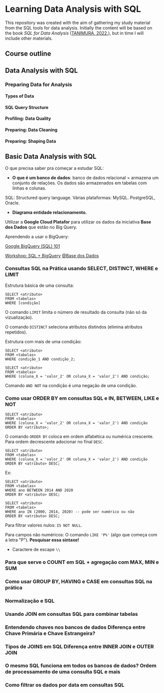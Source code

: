# Learning Data Analysis with SQL

This repository was created with the aim of gathering my study material from the SQL tools for data analysis. Initially the content will be based on the book _SQL for Data Analysis_ ([TANIMURA, 2022.](https://www.oreilly.com/library/view/sql-for-data/9781492088776/)), but in time I will include other materials.  


## Course outline

## Data Analysis with SQL

### Preparing Data for Analysis

#### Types of Data
#### SQL Query Structure 
#### Profiling: Data Quality 
#### Preparing: Data Cleaning
#### Preparing: Shaping Data 


## Basic Data Analysis with SQL

O que precisa saber pra começar a estudar SQL: 

- __O que é um banco de dados__: banco de dados relacional = armazena um conjunto de relações. Os dados são armazenados em tabelas com linhas e colunas.

SQL: Structured query language. Várias plataformas: MySQL. PostgreSQL, Oracle. 

- __Diagrama entidade relacionamento.__

Utilizar a __Google Cloud Platafor__ para utilizar os dados da iniciativa __Base dos Dados__ que estão no Big Query. 

Aprendendo a usar o BigQuery:

[Google BigQuery (SQL) 101](https://www.youtube.com/redirect?event=video_description&redir_token=QUFFLUhqbldRd3liUzRSNExMWFV2dzFhaFI1dVA5THNPUXxBQ3Jtc0tsOVk0N1Z0Z29rUnJjWHF0T3VhaTRYVWVvdlI0aDRpWGxvTm5BZkptVmpmc05HaEFhM2FCbWpUNUhxMk5Edm5HUGNGeUhjRGxVMmlxeHpjY0stM3pOWHVhTzc1djY3WWFBWk10bDNDbHZQSk9hNnl6cw&q=https%3A%2F%2Fmedium.com%2Fbasedosdados%2Fbigquery-101-8b39da1ce52b&v=BRPUA0EgS4I)


[Workshop: SQL + BigQuery]((https://www.youtube.com/watch?v=nGM2OwTUY_M&t=0s)) [@Base dos Dados](https://www.youtube.com/channel/UCO1AcMaEa7bArIHb85bkSYA)


### Consultas SQL na Prática usando SELECT, DISTINCT, WHERE e LIMIT  

Estrutura básica de uma consulta: 

```
SELECT <atributo>
FROM <tabelas>
WHERE [condição]
```
O comando `LIMIT` limita o número de resultado da consulta (não só da vizualização). 

O comando `DISTINCT` seleciona atributos distindos (elimina atributos repetidos).

Estrutura com mais de uma condição: 

```
SELECT <atributo>
FROM <tabelas>
WHERE condição_1 AND condição_2;

```

```
SELECT <atributo>
FROM <tabelas>
WHERE (coluna_X = 'valor_2' OR coluna_X = 'valor_2') AND condição;

```
Comando `AND NOT` na condição é uma negação de uma condição. 

### Como usar ORDER BY em consultas SQL e IN, BETWEEN, LIKE e NOT

```
SELECT <atributo>
FROM <tabelas>
WHERE (coluna_X = 'valor_2' OR coluna_X = 'valor_2') AND condição
ORDER BY <atributo>;

```
O comando `ORDER BY` coloca em ordem alfabética ou numérica crescente. Para ordem decrescente adocionar no final `DESC`. 

```
SELECT <atributo>
FROM <tabelas>
WHERE (coluna_X = 'valor_2' OR coluna_X = 'valor_2') AND condição
ORDER BY <atributo> DESC;

```
Ex: 

```
SELECT <atributo>
FROM <tabelas>
WHERE ano BETWEEN 2014 AND 2020 
ORDER BY <atributo> DESC;

```

```
SELECT <atributo>
FROM <tabelas>
WHERE ano IN (2000, 2014, 2020) -- pode ser numérico ou não 
ORDER BY <atributo> DESC;

```

Para filtrar valores nulos: `IS NOT NULL`.

Para campos não numéricos: O comando `LIKE 'P%'` (algo que começa com a letra "P"). __Pesquisar essa sintaxe!__

- Caractere de escape `\\`

### Para que serve o COUNT em SQL + agregação com MAX, MIN e SUM

### Como usar GROUP BY, HAVING e CASE em consultas SQL na prática 

### Normalização e SQL 

### Usando JOIN em consultas SQL para combinar tabelas 

### Entendendo chaves nos bancos de dados Diferença entre Chave Primária e Chave Estrangeira?

### Tipos de JOINS em SQL Diferença entre INNER JOIN e OUTER JOIN 

### O mesmo SQL funciona em todos os bancos de dados? Ordem de processamento de uma consulta SQL e mais

### Como filtrar os dados por data em consultas SQL



